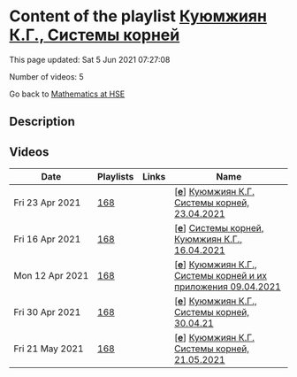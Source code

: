 # Content of the playlist [Куюмжиян К.Г., Системы корней](https://youtube.com/playlist?list=PLq3E5oubNNoBZetSsS2KIQqhdQxIoKyYo)

This page updated: Sat 5 Jun 2021 07:27:08

Number of videos: 5

Go back to [Mathematics at HSE](./README.md)

## Description



## Videos

|Date|Playlists|Links|Name|
|---|---|---|---|
| Fri&nbsp;23&nbsp;Apr&nbsp;2021 | [168](./playlists/168.md "Куюмжиян К.Г., Системы корней") |  | [[**e**](https://studio.youtube.com/video/LEou-lqNsXg/edit)] [Куюмжиян К.Г. Системы корней, 23.04.2021](https://youtube.com/watch?v=LEou-lqNsXg&list=PLq3E5oubNNoBZetSsS2KIQqhdQxIoKyYo "") |
| Fri&nbsp;16&nbsp;Apr&nbsp;2021 | [168](./playlists/168.md "Куюмжиян К.Г., Системы корней") |  | [[**e**](https://studio.youtube.com/video/rgufs0vPGCc/edit)] [Системы корней, Куюмжиян К.Г., 16.04.2021](https://youtube.com/watch?v=rgufs0vPGCc&list=PLq3E5oubNNoBZetSsS2KIQqhdQxIoKyYo "") |
| Mon&nbsp;12&nbsp;Apr&nbsp;2021 | [168](./playlists/168.md "Куюмжиян К.Г., Системы корней") |  | [[**e**](https://studio.youtube.com/video/D3WFivLJDyM/edit)] [Куюмжиян К.Г., Системы корней и их приложения 09.04.2021](https://youtube.com/watch?v=D3WFivLJDyM&list=PLq3E5oubNNoBZetSsS2KIQqhdQxIoKyYo "") |
| Fri&nbsp;30&nbsp;Apr&nbsp;2021 | [168](./playlists/168.md "Куюмжиян К.Г., Системы корней") |  | [[**e**](https://studio.youtube.com/video/JG2qQUnUMUI/edit)] [Куюмжиян К.Г., Системы корней, 30.04.21](https://youtube.com/watch?v=JG2qQUnUMUI&list=PLq3E5oubNNoBZetSsS2KIQqhdQxIoKyYo "") |
| Fri&nbsp;21&nbsp;May&nbsp;2021 | [168](./playlists/168.md "Куюмжиян К.Г., Системы корней") |  | [[**e**](https://studio.youtube.com/video/WFLWWZDtAxA/edit)] [Куюмжиян К.Г. Системы корней, 21.05.2021](https://youtube.com/watch?v=WFLWWZDtAxA&list=PLq3E5oubNNoBZetSsS2KIQqhdQxIoKyYo "") |
